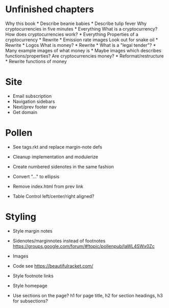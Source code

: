 # Unfinished chapters

Why this book
    * Describe beanie babies
    * Describe tulip fever
Why cryptocurrencies in five minutes
    * Everything
What is a cryptocurrency?
  How does cryptocurrencies work?
    * Everything
  Properties of a cryptocurrency
    * Rewrite
    * Emission rate images
  Look out for snake oil
    * Rewrite
    * Logos
  What is money?
    * Rewrite
    * What is a "legal tender"?
    * Many example images of what money is
    * Maybe images which describes functions/properties?
  Are cryptocurrencies money?
    * Reformat/restructure
    * Rewrite functions of money

# Site

* Email subscription
* Navigation sidebars
* Next/prev footer nav
* Get domain

# Pollen

* See tags.rkt and replace margin-note defs
* Cleanup implementation and modulerize
* Create numbered sidenotes in the same fashion

* Convert "..." to ellipsis

* Remove index.html from prev link
* Table
    Control left/center/right aligned?

# Styling

* Style margin notes

* Sidenotes/marginnotes instead of footnotes
  https://groups.google.com/forum/#!topic/pollenpub/laWL4SWx0Zc

* Images

* Code
  see https://beautifulracket.com/
* Style footnote links
* Style homepage
* Use sections on the page? h1 for page title, h2 for section headings, h3 for subsections?

